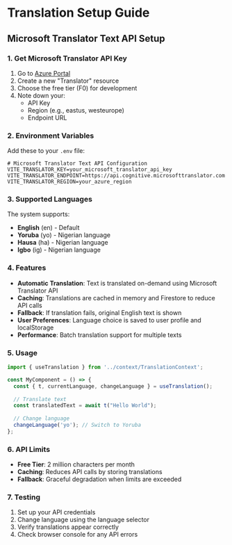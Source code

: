 # Translation Setup Guide

## Microsoft Translator Text API Setup

### 1. Get Microsoft Translator API Key

1. Go to [Azure Portal](https://portal.azure.com/)
2. Create a new "Translator" resource
3. Choose the free tier (F0) for development
4. Note down your:
   - API Key
   - Region (e.g., eastus, westeurope)
   - Endpoint URL

### 2. Environment Variables

Add these to your `.env` file:

```env
# Microsoft Translator Text API Configuration
VITE_TRANSLATOR_KEY=your_microsoft_translator_api_key
VITE_TRANSLATOR_ENDPOINT=https://api.cognitive.microsofttranslator.com
VITE_TRANSLATOR_REGION=your_azure_region
```

### 3. Supported Languages

The system supports:
- **English** (en) - Default
- **Yoruba** (yo) - Nigerian language
- **Hausa** (ha) - Nigerian language  
- **Igbo** (ig) - Nigerian language

### 4. Features

- **Automatic Translation**: Text is translated on-demand using Microsoft Translator API
- **Caching**: Translations are cached in memory and Firestore to reduce API calls
- **Fallback**: If translation fails, original English text is shown
- **User Preferences**: Language choice is saved to user profile and localStorage
- **Performance**: Batch translation support for multiple texts

### 5. Usage

```javascript
import { useTranslation } from '../context/TranslationContext';

const MyComponent = () => {
  const { t, currentLanguage, changeLanguage } = useTranslation();
  
  // Translate text
  const translatedText = await t("Hello World");
  
  // Change language
  changeLanguage('yo'); // Switch to Yoruba
};
```

### 6. API Limits

- **Free Tier**: 2 million characters per month
- **Caching**: Reduces API calls by storing translations
- **Fallback**: Graceful degradation when limits are exceeded

### 7. Testing

1. Set up your API credentials
2. Change language using the language selector
3. Verify translations appear correctly
4. Check browser console for any API errors

